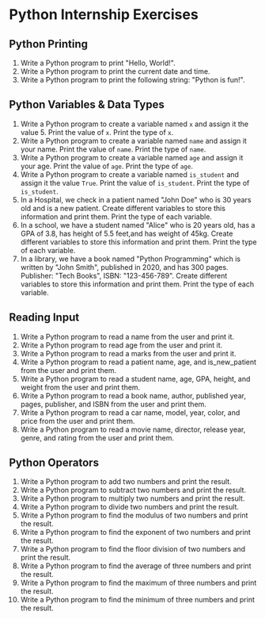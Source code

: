 # Python Internship Exercises
## Python Printing 
1. Write a Python program to print "Hello, World!".
2. Write a Python program to print the current date and time.
3. Write a Python program to print the following string: "Python is fun!".
## Python Variables & Data Types
1. Write a Python program to create a variable named `x` and assign it the value 5. Print the value of `x`. Print the type of `x`.
2. Write a Python program to create a variable named `name` and assign it your name. Print the value of `name`. Print the type of `name`.
3. Write a Python program to create a variable named `age` and assign it your age. Print the value of `age`. Print the type of `age`.
4. Write a Python program to create a variable named `is_student` and assign it the value `True`. Print the value of `is_student`. Print the type of `is_student`.
5. In a Hospital, we check in a patient named "John Doe" who is 30 years old and is a new patient. Create different variables to store this information and print them. Print the type of each variable.
6. In a school, we have a student named "Alice" who is 20 years old, has a GPA of 3.8, has height of 5.5 feet,and has weight of 45kg. Create different variables to store this information and print them. Print the type of each variable.
7. In a library, we have a book named "Python Programming" which is written by "John Smith", published in 2020, and has 300 pages. Publisher: "Tech Books", ISBN: "123-456-789". Create different variables to store this information and print them. Print the type of each variable.
## Reading Input
1. Write a Python program to read a name from the user and print it. 
2. Write a Python program to read age from the user and print it.
3. Write a Python program to read a marks from the user and print it.
4. Write a Python program to read a patient name, age, and is_new_patient from the user and print them.
5. Write a Python program to read a student name, age, GPA, height, and weight from the user and print them.
6. Write a Python program to read a book name, author, published year, pages, publisher, and ISBN from the user and print them.
7. Write a Python program to read a car name, model, year, color, and price from the user and print them.
8. Write a Python program to read a movie name, director, release year, genre, and rating from the user and print them.

## Python Operators
1. Write a Python program to add two numbers and print the result.
2. Write a Python program to subtract two numbers and print the result.
3. Write a Python program to multiply two numbers and print the result.
4. Write a Python program to divide two numbers and print the result.
5. Write a Python program to find the modulus of two numbers and print the result.
6. Write a Python program to find the exponent of two numbers and print the result.
7. Write a Python program to find the floor division of two numbers and print the result.
8. Write a Python program to find the average of three numbers and print the result.
9. Write a Python program to find the maximum of three numbers and print the result.
10. Write a Python program to find the minimum of three numbers and print the result.
